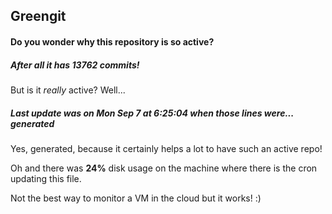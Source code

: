 ## Greengit

#### Do you wonder why this repository is so active?

##### After all it has 13762 commits!

But is it *really* active? Well...

##### Last update was on Mon Sep 7 at 6:25:04 when those lines were... generated

Yes, generated, because it certainly helps a lot to have such an active repo!

Oh and there was **24%** disk usage on the machine
where there is the cron updating this file.

Not the best way to monitor a VM in the cloud but it works! :)
